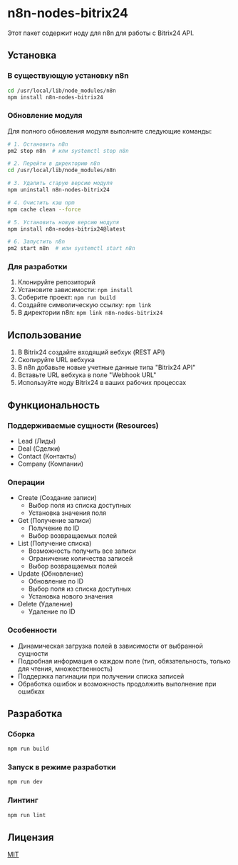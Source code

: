 # n8n-nodes-bitrix24

Этот пакет содержит ноду для n8n для работы с Bitrix24 API.

## Установка

### В существующую установку n8n

```bash
cd /usr/local/lib/node_modules/n8n
npm install n8n-nodes-bitrix24
```

### Обновление модуля

Для полного обновления модуля выполните следующие команды:

```bash
# 1. Остановить n8n
pm2 stop n8n  # или systemctl stop n8n

# 2. Перейти в директорию n8n
cd /usr/local/lib/node_modules/n8n

# 3. Удалить старую версию модуля
npm uninstall n8n-nodes-bitrix24

# 4. Очистить кэш npm
npm cache clean --force

# 5. Установить новую версию модуля
npm install n8n-nodes-bitrix24@latest

# 6. Запустить n8n
pm2 start n8n  # или systemctl start n8n
```

### Для разработки

1. Клонируйте репозиторий
2. Установите зависимости: `npm install`
3. Соберите проект: `npm run build`
4. Создайте символическую ссылку: `npm link`
5. В директории n8n: `npm link n8n-nodes-bitrix24`

## Использование

1. В Bitrix24 создайте входящий вебхук (REST API)
2. Скопируйте URL вебхука
3. В n8n добавьте новые учетные данные типа "Bitrix24 API"
4. Вставьте URL вебхука в поле "Webhook URL"
5. Используйте ноду Bitrix24 в ваших рабочих процессах

## Функциональность

### Поддерживаемые сущности (Resources)
- Lead (Лиды)
- Deal (Сделки)
- Contact (Контакты)
- Company (Компании)

### Операции
- Create (Создание записи)
  - Выбор поля из списка доступных
  - Установка значения поля
- Get (Получение записи)
  - Получение по ID
  - Выбор возвращаемых полей
- List (Получение списка)
  - Возможность получить все записи
  - Ограничение количества записей
  - Выбор возвращаемых полей
- Update (Обновление)
  - Обновление по ID
  - Выбор поля из списка доступных
  - Установка нового значения
- Delete (Удаление)
  - Удаление по ID

### Особенности
- Динамическая загрузка полей в зависимости от выбранной сущности
- Подробная информация о каждом поле (тип, обязательность, только для чтения, множественность)
- Поддержка пагинации при получении списка записей
- Обработка ошибок и возможность продолжить выполнение при ошибках

## Разработка

### Сборка
```bash
npm run build
```

### Запуск в режиме разработки
```bash
npm run dev
```

### Линтинг
```bash
npm run lint
```

## Лицензия

[MIT](LICENSE) 